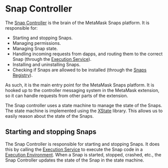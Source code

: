 # Snap Controller

The [Snap Controller] is the brain of the MetaMask Snaps platform. It is
responsible for:

- Starting and stopping Snaps.
- Managing permissions.
- Managing Snap state.
- Handling incoming requests from dapps, and routing them to the correct
  Snap (through the [Execution Service]).
- Installing and uninstalling Snaps.
- Checking if Snaps are allowed to be installed (through the [Snaps Registry]).

As such, it is the main entry point for the MetaMask Snaps platform. It is
hooked up to the controller messaging system in the MetaMask extension, so it
can handle requests from other parts of the extension.

The Snap controller uses a state machine to manage the state of the Snaps. The
state machine is implemented using the [XState] library. This allows us to
easily reason about the state of the Snaps.

## Starting and stopping Snaps

The Snap Controller is responsible for starting and stopping Snaps. It does
this by calling the [Execution Service] to execute the Snap code in a
[Execution Environment]. When a Snap is started, stopped, crashed, etc., the
Snap Controller updates the state of the Snap in the state machine.

[snap controller]: ../../../packages/snaps-controllers/src/snaps/SnapController.ts
[execution service]: ./execution-service.md
[execution environment]: ../../../packages/snaps-execution-environments/src/common/BaseSnapExecutor.ts
[xstate]: https://xstate.js.org/
[snaps registry]: ./snaps-registry.md
